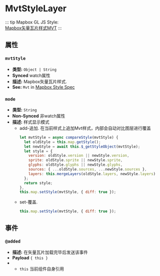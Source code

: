 # MvtStyleLayer

::: tip
Mapbox GL JS Style:  
[Mapbox矢量瓦片样式MVT](https://docs.mapbox.com/help/glossary/style/)
:::

## 属性

### `mvtStyle`

- **类型:** `Object | String`
- **Synced** watch属性
- **描述:** Mapbox矢量瓦片样式.
- **See:** `Mvt` in [Mapbox Style Spec](https://docs.mapbox.com/mapbox-gl-js/style-spec)

### `mode`

- **类型:** `String`
- **Non-Synced** 非watch属性
- **描述:** 样式显示模式 
  - add-追加. 在当前样式上追加Mvt样式，内部会自动对比图层进行覆盖
    ``` js
    let mvtStyle = async compareStyle(mvtStyle) {
      let oldStyle = this.map.getStyle();
      let newStyle = await this.$_getStyleObject(mvtStyle);
      let style = {
        version: oldStyle.version || newStyle.version,
        sprite: oldStyle.sprite || newStyle.sprite,
        glyphs: oldStyle.glyphs || newStyle.glyphs,
        sources: { ...oldStyle.sources, ...newStyle.sources },
        layers: this.mergeLayers(oldStyle.layers, newStyle.layers)
      };
      return style;
    },
    this.map.setStyle(mvtStyle, { diff: true });
    ```
  - set-覆盖.
    ``` js
    this.map.setStyle(mvtStyle, { diff: true });
    ```

## 事件 

### `@added`

- **描述:** 在矢量瓦片加载完毕后发送该事件
- **Payload** `{ this }`
- - `this` 当前组件自身引用